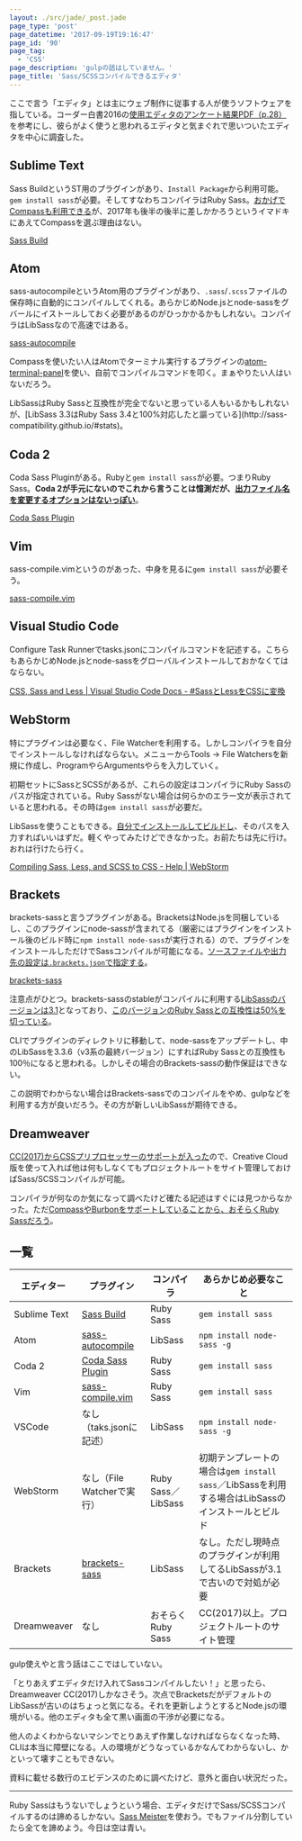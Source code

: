 ```yaml
---
layout: ./src/jade/_post.jade
page_type: 'post'
page_datetime: '2017-09-19T19:16:47'
page_id: '90'
page_tag:
  - 'CSS'
page_description: 'gulpの話はしていません。'
page_title: 'Sass/SCSSコンパイルできるエディタ'
---
```

ここで言う「エディタ」とは主にウェブ制作に従事する人が使うソフトウェアを指している。コーダー白書2016の[使用エディタのアンケート結果PDF（p.28）](http://wd-flat.com/coder/enquete2016.pdf)を参考にし、彼らがよく使うと思われるエディタと気まぐれで思いついたエディタを中心に調査した。

## Sublime Text

Sass BuildというST用のプラグインがあり、`Install Package`から利用可能。`gem install sass`が必要。そしてすなわちコンパイラはRuby Sass。[おかげでCompassも利用できる](http://ozpa-h4.com/2013/03/05/compass-sass-scss-sublime-text/)が、2017年も後半の後半に差しかかろうというイマドキにあえてCompassを選ぶ理由はない。

[Sass Build](https://github.com/jaumefontal/SASS-Build-SublimeText2)

## Atom

sass-autocompileというAtom用のプラグインがあり、`.sass`/`.scss`ファイルの保存時に自動的にコンパイルしてくれる。あらかじめNode.jsとnode-sassをグバールにイストールしておく必要があるのがひっかかるかもしれない。コンパイラはLibSassなので高速ではある。

[sass-autocompile](https://atom.io/packages/sass-autocompile)

Compassを使いたい人はAtomでターミナル実行するプラグインの[atom-terminal-panel](https://atom.io/packages/atom-terminal-panel)を使い、自前でコンパイルコマンドを叩く。まぁやりたい人はいないだろう。

<aside>LibSassはRuby Sassと互換性が完全でないと思っている人もいるかもしれないが、[LibSass 3.3はRuby Sass 3.4と100%対応したと謳っている](http://sass-compatibility.github.io/#stats)。</aside>

## Coda 2

Coda Sass Pluginがある。Rubyと`gem install sass`が必要。つまりRuby Sass。**Coda 2が手元にないのでこれから言うことは憶測だが、[出力ファイル名を変更するオプションはないっぽい](http://programmerbox.com/2013-06-17_css_sass_in_coda2/)**。

[Coda Sass Plugin](https://github.com/secca/Coda-Sass-Plug-in)

## Vim

sass-compile.vimというのがあった、中身を見るに`gem install sass`が必要そう。

[sass-compile.vim](https://github.com/AtsushiM/sass-compile.vim)

## Visual Studio Code

Configure Task Runnerでtasks.jsonにコンパイルコマンドを記述する。こちらもあらかじめNode.jsとnode-sassをグローバルインストールしておかなくてはならない。

[CSS, Sass and Less | Visual Studio Code Docs - #SassとLessをCSSに変換](https://vscode-doc-jp.github.io/docs/languages/css.html#Sass%E3%81%A8Less-Less%E3%82%92CSS%E3%81%AB%E5%A4%89%E6%8F%9B)

## WebStorm

特にプラグインは必要なく、File Watcherを利用する。しかしコンパイラを自分でインストールしなければならない。メニューからTools -> File Watchersを新規に作成し、ProgramやらArgumentsやらを入力していく。

初期セットにSassとSCSSがあるが、これらの設定はコンパイラにRuby Sassのパスが指定されている。Ruby Sassがない場合は何らかのエラー文が表示されていると思われる。その時は`gem install sass`が必要だ。

LibSassを使うこともできる。[自分でインストールしてビルドし](https://github.com/sass/libsass/blob/master/docs/build-on-darwin.md)、そのパスを入力すればいいはずだ。軽くやってみたけどできなかった。お前たちは先に行け。おれは行けたら行く。

[Compiling Sass, Less, and SCSS to CSS - Help | WebStorm](https://www.jetbrains.com/help/webstorm/compiling-sass-less-and-scss-to-css.html)


## Brackets

brackets-sassと言うプラグインがある。BracketsはNode.jsを同梱しているし、このプラグインにnode-sassが含まれてる（厳密にはプラグインをインストール後のビルド時に`npm install node-sass`が実行される）ので、プラグインをインストールしただけでSassコンパイルが可能になる。[ソースファイルや出力先の設定は`.brackets.json`で指定する](https://github.com/jasonsanjose/brackets-sass#sample-bracketsjson-file)。

[brackets-sass](https://github.com/jasonsanjose/brackets-sass)

注意点がひとつ。brackets-sassのstableがコンパイルに利用する[LibSassのバージョンは3.1](https://github.com/jasonsanjose/brackets-sass#compiler-compatibility)となっており、[このバージョンのRuby Sassとの互換性は50%を切っている](http://sass-compatibility.github.io/#stats)。

CLIでプラグインのディレクトリに移動して、node-sassをアップデートし、中のLibSassを3.3.6（v3系の最終バージョン）にすればRuby Sassとの互換性も100％になると思われる。しかしその場合のBrackets-sassの動作保証はできない。

この説明でわからない場合はBrackets-sassでのコンパイルをやめ、gulpなどを利用する方が良いだろう。その方が新しいLibSassが期待できる。

## Dreamweaver
[CC(2017)からCSSプリプロセッサーのサポートが入った](http://www.adobe.com/jp/products/dreamweaver/features.html)ので、Creative Cloud版を使って入れば他は何もしなくてもプロジェクトルートをサイト管理しておけばSass/SCSSコンパイルが可能。

コンパイラが何なのか気になって調べたけど確たる記述はすぐには見つからなかった。ただ[CompassやBurbonをサポートしていることから、おそらくRuby Sassだろう](https://helpx.adobe.com/jp/dreamweaver/using/css-preprocessors.html)。

## 一覧

| エディター        | プラグイン                                    | コンパイラ             | あらかじめ必要なこと                               |
| ------------ | ---------------------------------------- | ----------------- | ---------------------------------------- |
| Sublime Text | [Sass Build](https://github.com/jaumefontal/SASS-Build-SublimeText2) | Ruby Sass         | `gem install sass`                       |
| Atom         | [sass-autocompile](https://atom.io/packages/sass-autocompile) | LibSass           | `npm install node-sass -g`               |
| Coda 2       | [Coda Sass Plugin](https://github.com/secca/Coda-Sass-Plug-in) | Ruby Sass         | `gem install sass`                       |
| Vim          | [sass-compile.vim](https://github.com/AtsushiM/sass-compile.vim) | Ruby Sass         | `gem install sass`                       |
| VSCode       | なし（taks.jsonに記述）                         | LibSass           | `npm install node-sass -g`               |
| WebStorm     | なし（File Watcherで実行）                      | Ruby Sass／LibSass | 初期テンプレートの場合は`gem install sass`／LibSassを利用する場合はLibSassのインストールとビルド |
| Brackets     | [brackets-sass](https://github.com/jasonsanjose/brackets-sass) | LibSass           | なし。ただし現時点のプラグインが利用してるLibSassが3.1で古いので対処が必要 |
| Dreamweaver  | なし                                       | おそらくRuby Sass     | CC(2017)以上。プロジェクトルートのサイト管理               |

gulp使えやと言う話はここではしていない。

「とりあえずエディタだけ入れてSassコンパイルしたい！」と思ったら、Dreamweaver CC(2017)しかなさそう。次点でBracketsだがデフォルトのLibSassが古いのはちょっと気になる。それを更新しようとするとNode.jsの環境がいる。他のエディタも全て黒い画面の干渉が必要になる。

他人のよくわからないマシンでとりあえず作業しなければならなくなった時、CLIは本当に障壁になる。人の環境がどうなっているかなんてわからないし、かといって壊すこともできない。

資料に載せる数行のエビデンスのために調べたけど、意外と面白い状況だった。

---

Ruby Sassはもうないでしょうという場合、エディタだけでSass/SCSSコンパイルするのは諦めるしかない。[Sass Meister](https://www.sassmeister.com/)を使おう。でもファイル分割していたら全てを諦めよう。今日は空は青い。
